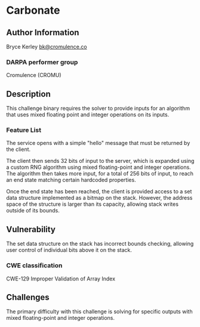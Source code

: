 # Carbonate

## Author Information

Bryce Kerley <bk@cromulence.co>

### DARPA performer group
Cromulence (CROMU)

## Description

This challenge binary requires the solver to provide inputs for an algorithm
that uses mixed floating point and integer operations on its inputs.

### Feature List

The service opens with a simple "hello" message that must be returned by the
client.

The client then sends 32 bits of input to the server, which is expanded using a
custom RNG algorithm using mixed floating-point and integer operations. The
algorithm then takes more input, for a total of 256 bits of input, to reach an
end state matching certain hardcoded properties.

Once the end state has been reached, the client is provided access to a set
data structure implemented as a bitmap on the stack. However, the address space
of the structure is larger than its capacity, allowing stack writes outside of
its bounds.

## Vulnerability

The set data structure on the stack has incorrect bounds checking, allowing
user control of individual bits above it on the stack.

### CWE classification

CWE-129	Improper Validation of Array Index

## Challenges

The primary difficulty with this challenge is solving for specific outputs with
mixed floating-point and integer operations.
